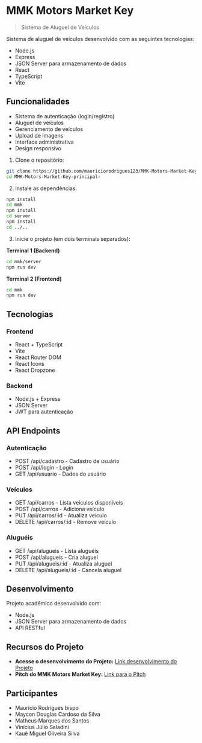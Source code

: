 # MMK Motors Market Key

> Sistema de Aluguel de Veículos

Sistema de aluguel de veículos desenvolvido com as seguintes tecnologias:

+ Node.js
+ Express
+ JSON Server para armazenamento de dados
+ React
+ TypeScript
+ Vite

## Funcionalidades

- Sistema de autenticação (login/registro)
- Aluguel de veículos
- Gerenciamento de veículos
- Upload de imagens
- Interface administrativa
- Design responsivo


1. Clone o repositório:
```bash
git clone https://github.com/mauriciorodrigues123/MMK-Motors-Market-Key-principal-.git
cd MMK-Motors-Market-Key-principal-
```

2. Instale as dependências:
```bash
npm install
cd mmk
npm install
cd server
npm install
cd ../..
```

3. Inicie o projeto (em dois terminais separados):

**Terminal 1 (Backend)**
```bash
cd mmk/server
npm run dev
```

**Terminal 2 (Frontend)**
```bash
cd mmk
npm run dev
```

## Tecnologias

### Frontend
- React + TypeScript
- Vite
- React Router DOM
- React Icons
- React Dropzone

### Backend
- Node.js + Express
- JSON Server
- JWT para autenticação

## API Endpoints

### Autenticação
- POST /api/cadastro - Cadastro de usuário
- POST /api/login - Login
- GET /api/usuario - Dados do usuário

### Veículos
- GET /api/carros - Lista veículos disponíveis
- POST /api/carros - Adiciona veículo
- PUT /api/carros/:id - Atualiza veículo
- DELETE /api/carros/:id - Remove veículo

### Aluguéis
- GET /api/alugueis - Lista aluguéis
- POST /api/alugueis - Cria aluguel
- PUT /api/alugueis/:id - Atualiza aluguel
- DELETE /api/alugueis/:id - Cancela aluguel

## Desenvolvimento

Projeto acadêmico desenvolvido com:
- Node.js
- JSON Server para armazenamento de dados
- API RESTful

## Recursos do Projeto

*   **Acesse o desenvolvimento do Projeto:** [Link desenvolvimento do Projeto](https://1drv.ms/w/c/81c88c41ddf1fb22/EdkbPPW28OxAt-qc_52GpHgB9n2ppWfPGo9geZTB5GNxaw?e=kbfEbD)
*   **Pitch do MMK Motors Market Key:** [Link para o Pitch](https://youtu.be/5_--5iO8hWU?si=SLeKhk_JBClHqNwC)

## Participantes

*   Maurício Rodrigues bispo
*   Maycon Douglas Cardoso da Silva
*   Matheus Marques dos Santos
*   Vinícius Júlio Saladini
*   Kauê Miguel Oliveira Silva